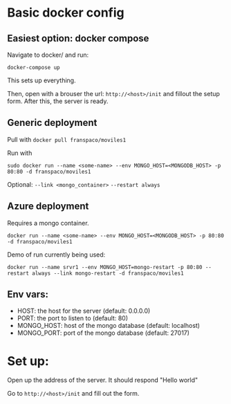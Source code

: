 
# Basic docker config


## Easiest option: docker compose

Navigate to docker/ and run:

`docker-compose up`

This sets up everything.

Then, open with a brouser the url: `http://<host>/init` and fillout the setup form. After this, the server is ready.

## Generic deployment
Pull with `docker pull franspaco/moviles1`

Run with

`sudo docker run --name <some-name> --env MONGO_HOST=<MONGODB_HOST> -p 80:80 -d franspaco/moviles1`


Optional:
`--link <mongo_container>`
`--restart always`

## Azure deployment

Requires a mongo container.

`docker run --name <some-name> --env MONGO_HOST=<MONGODB_HOST> -p 80:80 -d franspaco/moviles1`

Demo of run currently being used:

`docker run --name srvr1 --env MONGO_HOST=mongo-restart -p 80:80 --restart always --link mongo-restart -d franspaco/moviles1`


## Env vars:

* HOST: the host for the server (default: 0.0.0.0)
* PORT: the port to listen to (default: 80)
* MONGO_HOST: host of the mongo database (default: localhost)
* MONGO_PORT: port of the mongo database (default: 27017)


# Set up:

Open up the address of the server. It should respond "Hello world"

Go to `http://<host>/init` and fill out the form.
